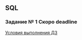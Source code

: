 ## SQL
### Задание № 1 Скоро deadline

[Условия выполнения ДЗ](https://github.com/netology-code/aqa-homeworks/tree/master/sql#%D0%B7%D0%B0%D0%B4%D0%B0%D1%87%D0%B0-1---%D1%81%D0%BA%D0%BE%D1%80%D0%BE-deadline)

